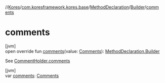 //[Kores](../../../../index.md)/[com.koresframework.kores.base](../../index.md)/[MethodDeclaration](../index.md)/[Builder](index.md)/[comments](comments.md)

# comments

[jvm]\
open override fun [comments](comments.md)(value: [Comments](../../../com.koresframework.kores.base.comment/-comments/index.md)): [MethodDeclaration.Builder](index.md)

See [CommentHolder.comments](../../../com.koresframework.kores.base.comment/-comment-holder/comments.md)

[jvm]\
var [comments](comments.md): [Comments](../../../com.koresframework.kores.base.comment/-comments/index.md)
